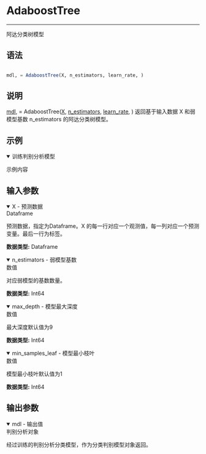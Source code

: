 # AdaboostTree
---
阿达分类树模型

## 语法

```julia

mdl, = AdaboostTree(X, n_estimators, learn_rate, )

```

## 说明
 

[mdl](/Doc/TyMachinelearning/Classification/Classifierensemble/AdaboostTree.html#mdl), = AdaboostTree([X](/Doc/TyMachinelearning/Classification/Classifierensemble/AdaboostTree.html#X), [n_estimators](/Doc/TyMachinelearning/Classification/Classifierensemble/AdaboostTree.html#n_estimators), [learn_rate](/Doc/TyMachinelearning/Classification/Classifierensemble/AdaboostTree.html#learn_rate), ) 返回基于输入数据 X 和弱模型基数 n_estimators 的阿达分类树模型。

## 示例

<div id="训练判别分析模型" class="jump-target"></div>
<div class="details-box">
<details open>
<summary>训练判别分析模型</summary>
</details>
<div class="details-content">

示例内容

  </div>
</div>


## 输入参数

<div id="X" class="jump-target"></div>
<div class="details-box">
<details open>
<summary>X - 预测数据<div>Dataframe</div></summary>
</details>
<div class="details-content">

预测数据，指定为Dataframe。X 的每一行对应一个观测值，每一列对应一个预测变量。最后一行为标签。

**数据类型:**  Dataframe

  </div>
</div>

<div id="n_estimators" class="jump-target"></div>
<div class="details-box">
<details open>
<summary>n_estimators - 弱模型基数<div>数值</div></summary>
</details>
<div class="details-content">

对应弱模型的基数数量。

**数据类型:**  Int64

  </div>
</div>

<div id="max_depth" class="jump-target"></div>
<div class="details-box">
<details open>
<summary>max_depth - 模型最大深度<div>数值</div></summary>
</details>
<div class="details-content">

最大深度默认值为9

**数据类型:**  Int64

  </div>
</div>

<div id="min_samples_leaf" class="jump-target"></div>
<div class="details-box">
<details open>
<summary>min_samples_leaf - 模型最小枝叶<div>数值</div></summary>
</details>
<div class="details-content">

模型最小枝叶默认值为1

**数据类型:**  Int64

  </div>
</div>


## 输出参数

<div id="mdl" class="jump-target"></div>
<div class="details-box">
<details open>
<summary>mdl - 输出值<div>判别分析对象</div></summary>
</details>
<div class="details-content">

经过训练的判别分析分类模型，作为分类判别模型对象返回。

  </div>
</div>
